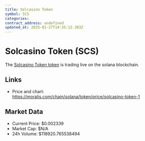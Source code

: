 ```yaml
---
title: Solcasino Token
symbol: SCS
categories: 
contract_address: undefined
updated_at: 2025-01-27T14:35:12.303Z
---
```


# Solcasino Token (SCS)
The [Solcasino Token token](https://moralis.com/chain/solana/token/price/solcasino-token-1) is trading live on the solana blockchain.

## Links
- Price and chart: https://moralis.com/chain/solana/token/price/solcasino-token-1

## Market Data
- Current Price: $0.002339
- Market Cap: $N/A
- 24h Volume: $118920.765538494

